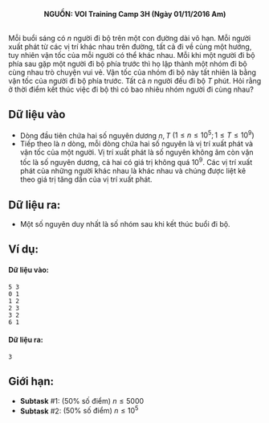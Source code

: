 **<center>NGUỒN: VOI Training Camp 3H  (Ngày 01/11/2016 Am)</center>**
<br>


Mỗi buổi sáng có $n$ người đi bộ trên một con đường dài vô hạn. Mỗi người xuất phát từ các vị trí khác nhau trên đường, tất cả đi về cùng một hướng, tuy nhiên vận tốc của mỗi người có thể khác nhau.
Mỗi khi một người đi bộ phía sau gặp một người đi bộ phía trước thì họ lập thành một nhóm đi bộ cùng nhau trò chuyện vui vẻ. Vận tốc của nhóm đi bộ này tất nhiên là bằng vận tốc của người đi bộ phía trước.
Tất cả $n$ người đều đi bộ $T$ phút. Hỏi rằng ở thời điểm kết thúc việc đi bộ thì có bao nhiêu nhóm người đi cùng nhau?

## Dữ liệu vào
- Dòng đầu tiên chứa hai số nguyên dương $n,T$ $\left(1≤n≤10^5;1≤T≤10^9\right)$
- Tiếp theo là $n$ dòng, mỗi dòng chứa hai số nguyên là vị trí xuất phát và vận tốc của một người. Vị trí xuất phát là số nguyên không âm còn vận tốc là số nguyên dương, cả hai có giá trị không quá $10^9$. Các vị trí xuất phát của những người khác nhau là khác nhau và  chúng được liệt kê theo giá trị tăng dần của vị trí xuất phát.

## Dữ liệu ra:
- Một số nguyên duy nhất là số nhóm sau khi kết thúc buổi đi bộ.

## Ví dụ:
#### Dữ liệu vào:
```
5 3
0 1
1 2
2 3
3 2
6 1
```

#### Dữ liệu ra:
```
3
```

## Giới hạn:
- **Subtask** $\#1$: $(50\% \text { số điểm}) \ n≤5000$
- **Subtask** $\#2$: $(50\%\text { số điểm})\ n≤10^5$
